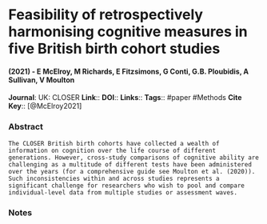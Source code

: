 # Feasibility of retrospectively harmonising cognitive measures in five British birth cohort studies
#### (2021) - E McElroy, M Richards, E Fitzsimons, G Conti, G.B. Ploubidis, A Sullivan, V Moulton
**Journal**: UK: CLOSER
**Link**:: 
**DOI**:: 
**Links**:: 
**Tags**:: #paper #Methods 
**Cite Key**:: [@McElroy2021]

### Abstract

```
The CLOSER British birth cohorts have collected a wealth of information on cognition over the life course of different generations. However, cross-study comparisons of cognitive ability are challenging as a multitude of different tests have been administered over the years (for a comprehensive guide see Moulton et al. (2020)). Such inconsistencies within and across studies represents a significant challenge for researchers who wish to pool and compare individual-level data from multiple studies or assessment waves.
```

### Notes

